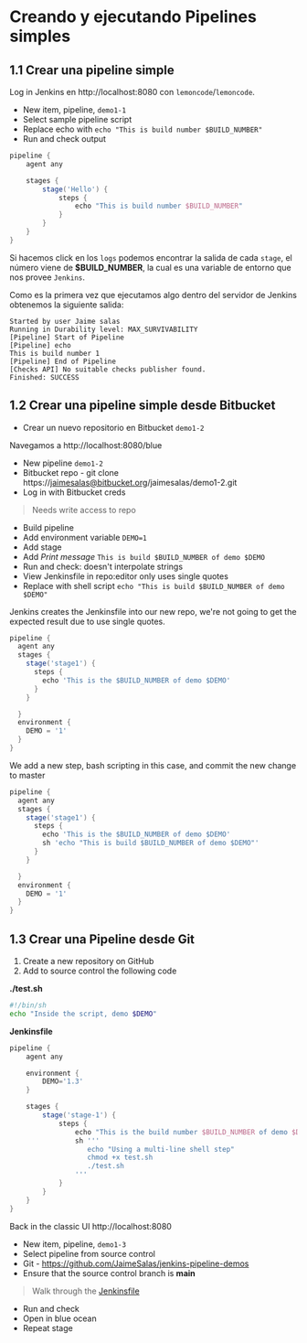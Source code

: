 # Creando y ejecutando Pipelines simples

## 1.1 Crear una pipeline simple

Log in Jenkins en http://localhost:8080 con `lemoncode`/`lemoncode`.

- New item, pipeline, `demo1-1`
- Select sample pipeline script
- Replace echo with `echo "This is build number $BUILD_NUMBER"`
- Run and check output

```groovy
pipeline {
    agent any

    stages {
        stage('Hello') {
            steps {
                echo "This is build number $BUILD_NUMBER"
            }
        }
    }
}
```


Si hacemos click en los `logs` podemos encontrar la salida de cada `stage`, el número viene de **$BUILD_NUMBER**, la cual es una variable de entorno que nos provee `Jenkins`.

Como es la primera vez que ejecutamos algo dentro del servidor de Jenkins obtenemos la siguiente salida:

```
Started by user Jaime salas
Running in Durability level: MAX_SURVIVABILITY
[Pipeline] Start of Pipeline
[Pipeline] echo
This is build number 1
[Pipeline] End of Pipeline
[Checks API] No suitable checks publisher found.
Finished: SUCCESS
```

## 1.2 Crear una pipeline simple desde Bitbucket

* Crear un nuevo repositorio en Bitbucket `demo1-2`

Navegamos a http://localhost:8080/blue

- New pipeline `demo1-2`
- Bitbucket repo - git clone https://jaimesalas@bitbucket.org/jaimesalas/demo1-2.git
- Log in with Bitbucket creds

> Needs write access to repo

- Build pipeline
- Add environment variable `DEMO=1`
- Add stage
- Add _Print message_ `This is build $BUILD_NUMBER of demo $DEMO`
- Run and check: doesn't interpolate strings
- View Jenkinsfile in repo:editor only uses single quotes
- Replace with shell script `echo "This is build $BUILD_NUMBER of demo $DEMO"`


Jenkins creates the Jenkinsfile into our new repo, we're not going to get the expected result due to use single quotes.

```groovy
pipeline {
  agent any
  stages {
    stage('stage1') {
      steps {
        echo 'This is the $BUILD_NUMBER of demo $DEMO'
      }
    }

  }
  environment {
    DEMO = '1'
  }
}
```

We add a new step, bash scripting in this case, and commit the new change to master

```groovy
pipeline {
  agent any
  stages {
    stage('stage1') {
      steps {
        echo 'This is the $BUILD_NUMBER of demo $DEMO'
        sh 'echo "This is build $BUILD_NUMBER of demo $DEMO"'
      }
    }

  }
  environment {
    DEMO = '1'
  }
}
```

## 1.3 Crear una Pipeline desde Git

1. Create a new repository on GitHub
2. Add to source control the following code

**./test.sh**

```bash
#!/bin/sh
echo "Inside the script, demo $DEMO"
```

**Jenkinsfile**

```groovy
pipeline {
    agent any

    environment {
        DEMO='1.3'
    }

    stages {
        stage('stage-1') {
            steps {
                echo "This is the build number $BUILD_NUMBER of demo $DEMO"
                sh '''
                   echo "Using a multi-line shell step"
                   chmod +x test.sh
                   ./test.sh 
                '''
            }
        }
    }
}
```

Back in the classic UI http://localhost:8080

- New item, pipeline, `demo1-3`
- Select pipeline from source control
- Git - https://github.com/JaimeSalas/jenkins-pipeline-demos
- Ensure that the source control branch is **main**

> Walk through the [Jenkinsfile](./1.3/Jenkinsfile)

- Run and check 
- Open in blue ocean
- Repeat stage
